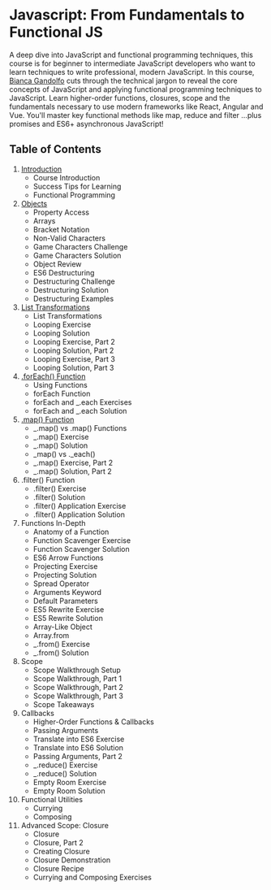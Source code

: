 # Javascript: From Fundamentals to Functional JS

A deep dive into JavaScript and functional programming techniques, this course is for beginner to intermediate JavaScript developers who want to learn techniques to write professional, modern JavaScript. In this course, [Bianca Gandolfo](https://frontendmasters.com/teachers/bianca-gandolfo/) cuts through the technical jargon to reveal the core concepts of JavaScript and applying functional programming techniques to JavaScript. Learn higher-order functions, closures, scope and the fundamentals necessary to use modern frameworks like React, Angular and Vue. You'll master key functional methods like map, reduce and filter ...plus promises and ES6+ asynchronous JavaScript!

## Table of Contents

1. [Introduction](src/01.Introduction.md)
   - Course Introduction
   - Success Tips for Learning
   - Functional Programming
2. [Objects](src/02.Objects-and-arrays.md)
   - Property Access
   - Arrays
   - Bracket Notation
   - Non-Valid Characters
   - Game Characters Challenge
   - Game Characters Solution
   - Object Review
   - ES6 Destructuring
   - Destructuring Challenge
   - Destructuring Solution
   - Destructuring Examples
3. [List Transformations](src/03.List-transformations.md)
   - List Transformations
   - Looping Exercise
   - Looping Solution
   - Looping Exercise, Part 2
   - Looping Solution, Part 2
   - Looping Exercise, Part 3
   - Looping Solution, Part 3
4. [.forEach() Function](src/04.forEach-function.md)
   - Using Functions
   - forEach Function
   - forEach and _.each Exercises
   - forEach and _.each Solution
5. [.map() Function](src/05.map-function.md)
   - _.map() vs .map() Functions
   - _.map() Exercise
   - _.map() Solution
   - _map() vs ._each()
   - _.map() Exercise, Part 2
   - _.map() Solution, Part 2
6. .filter() Function
   - .filter() Exercise
   - .filter() Solution
   - .filter() Application Exercise
   - .filter() Application Solution
7. Functions In-Depth
   - Anatomy of a Function
   - Function Scavenger Exercise
   - Function Scavenger Solution
   - ES6 Arrow Functions
   - Projecting Exercise
   - Projecting Solution
   - Spread Operator
   - Arguments Keyword
   - Default Parameters
   - ES5 Rewrite Exercise
   - ES5 Rewrite Solution
   - Array-Like Object
   - Array.from
   - _.from() Exercise
   - _.from() Solution
8. Scope
   - Scope Walkthrough Setup
   - Scope Walkthrough, Part 1
   - Scope Walkthrough, Part 2
   - Scope Walkthrough, Part 3
   - Scope Takeaways
9. Callbacks
    - Higher-Order Functions & Callbacks
    - Passing Arguments
    - Translate into ES6 Exercise
    - Translate into ES6 Solution
    - Passing Arguments, Part 2
    - _.reduce() Exercise
    - _.reduce() Solution
    - Empty Room Exercise
    - Empty Room Solution
10. Functional Utilities
    - Currying
    - Composing
11. Advanced Scope: Closure
    - Closure
    - Closure, Part 2
    - Creating Closure
    - Closure Demonstration
    - Closure Recipe
    - Currying and Composing Exercises
